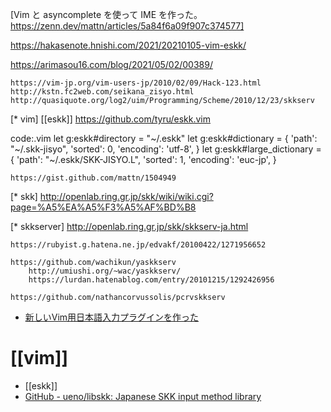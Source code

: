 [Vim と asyncomplete を使って IME を作った。 https://zenn.dev/mattn/articles/5a84f6a09f907c374577]

https://hakasenote.hnishi.com/2021/20210105-vim-eskk/

https://arimasou16.com/blog/2021/05/02/00389/

	https://vim-jp.org/vim-users-jp/2010/02/09/Hack-123.html
	http://kstn.fc2web.com/seikana_zisyo.html
	http://quasiquote.org/log2/uim/Programming/Scheme/2010/12/23/skkserv

[* vim]
[[eskk]]
	https://github.com/tyru/eskk.vim

code:.vim
 let g:eskk#directory = "~/.eskk"
 let g:eskk#dictionary = { 'path': "~/.skk-jisyo", 'sorted': 0, 'encoding': 'utf-8', }
 let g:eskk#large_dictionary = { 'path': "~/.eskk/SKK-JISYO.L", 'sorted': 1, 'encoding': 'euc-jp', }



	https://gist.github.com/mattn/1504949

[* skk]
	http://openlab.ring.gr.jp/skk/wiki/wiki.cgi?page=%A5%EA%A5%F3%A5%AF%BD%B8

[* skkserver]
	http://openlab.ring.gr.jp/skk/skkserv-ja.html

	https://rubyist.g.hatena.ne.jp/edvakf/20100422/1271956652

	https://github.com/wachikun/yaskkserv
		http://umiushi.org/~wac/yaskkserv/
		https://lurdan.hatenablog.com/entry/20101215/1292426956

	https://github.com/nathancorvussolis/pcrvskkserv


- [新しいVim用日本語入力プラグインを作った](https://zenn.dev/kuu/articles/vac2021-skkeleton)

# [[vim]]
- [[eskk]]
- [GitHub - ueno/libskk: Japanese SKK input method library](https://github.com/ueno/libskk)
